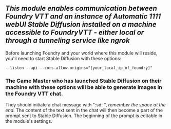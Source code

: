 ## _This module enables communication between Foundry VTT and an instance of Automatic 1111 webUI Stable Diffusion installed on a machine accessible to FoundryVTT - either local or through a tunneling service like ngrok_

Before launching Foundry and your world where this module will reside, you'll need to start Stable Diffusion with these options:
<br>

```
--listen --api --cors-allow-origins="[your_local_ip_of_foundry]"
```

### The Game Master who has launched Stable Diffusion on their machine with these options will be able to generate images in the Foundry VTT chat.

They should initiate a chat message with ":sd: ", _remember the space at the end._ The content of the text sent in the chat will then become a part of the prompt sent to Stable Diffusion. The beginning of the prompt is editable in the module's settings.